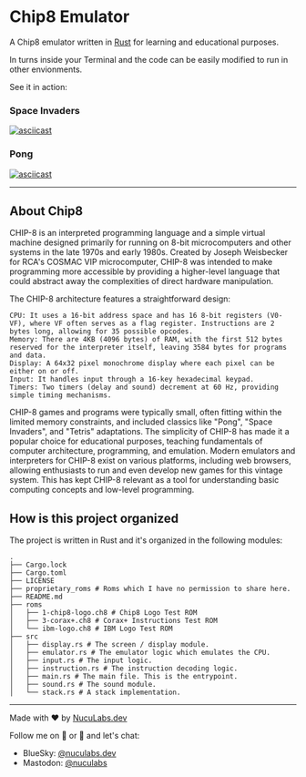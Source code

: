 # Chip8 Emulator

A Chip8 emulator written in [Rust](https://www.rust-lang.org/) for learning and educational purposes.

In turns inside your Terminal and the code can be easily modified to run in other envionments.

See it in action:

### Space Invaders

[![asciicast](https://asciinema.org/a/694431.svg)](https://asciinema.org/a/694431)

### Pong

[![asciicast](https://asciinema.org/a/Q7TCN6e1V2y2Vfm2tCiCSzsAd.svg)](https://asciinema.org/a/Q7TCN6e1V2y2Vfm2tCiCSzsAd)

---

## About Chip8

CHIP-8 is an interpreted programming language and a simple virtual machine designed primarily for running on 8-bit microcomputers and other systems in the late 1970s and early 1980s. Created by Joseph Weisbecker for RCA's COSMAC VIP microcomputer, CHIP-8 was intended to make programming more accessible by providing a higher-level language that could abstract away the complexities of direct hardware manipulation.

The CHIP-8 architecture features a straightforward design:

    CPU: It uses a 16-bit address space and has 16 8-bit registers (V0-VF), where VF often serves as a flag register. Instructions are 2 bytes long, allowing for 35 possible opcodes.
    Memory: There are 4KB (4096 bytes) of RAM, with the first 512 bytes reserved for the interpreter itself, leaving 3584 bytes for programs and data.
    Display: A 64x32 pixel monochrome display where each pixel can be either on or off.
    Input: It handles input through a 16-key hexadecimal keypad.
    Timers: Two timers (delay and sound) decrement at 60 Hz, providing simple timing mechanisms.


CHIP-8 games and programs were typically small, often fitting within the limited memory constraints, and included classics like "Pong", "Space Invaders", and "Tetris" adaptations. The simplicity of CHIP-8 has made it a popular choice for educational purposes, teaching fundamentals of computer architecture, programming, and emulation. Modern emulators and interpreters for CHIP-8 exist on various platforms, including web browsers, allowing enthusiasts to run and even develop new games for this vintage system. This has kept CHIP-8 relevant as a tool for understanding basic computing concepts and low-level programming.

## How is this project organized

The project is written in Rust and it's organized in the following modules:

```shell
.
├── Cargo.lock
├── Cargo.toml
├── LICENSE
├── proprietary_roms # Roms which I have no permission to share here.
├── README.md
├── roms
│   ├── 1-chip8-logo.ch8 # Chip8 Logo Test ROM
│   ├── 3-corax+.ch8 # Corax+ Instructions Test ROM
│   └── ibm-logo.ch8 # IBM Logo Test ROM
├── src
│   ├── display.rs # The screen / display module.
│   ├── emulator.rs # The emulator logic which emulates the CPU.
│   ├── input.rs # The input logic.
│   ├── instruction.rs # The instruction decoding logic.
│   ├── main.rs # The main file. This is the entrypoint.
│   ├── sound.rs # The sound module.
│   └── stack.rs # A stack implementation.
```


---
Made with ❤️ by [NucuLabs.dev](https://blog.nuculabs.dev)

Follow me on 🦋 or 🐘 and let's chat: 
- BlueSky: [@nuculabs.dev](https://bsky.app/profile/nuculabs.dev)
- Mastodon: [@nuculabs](https://mastodon.social/@nuculabs)